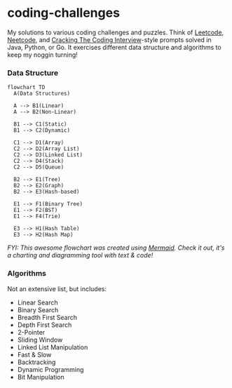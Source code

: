 ﻿# coding-challenges
My solutions to various coding challenges and puzzles. Think of [Leetcode](https://leetcode.com/), [Neetcode](https://neetcode.io/), and 
[Cracking The Coding Interview](https://www.crackingthecodinginterview.com/)-style prompts solved in Java, Python, or Go. It exercises 
different data structure and algorithms to keep my noggin turning!

### Data Structure
```mermaid
flowchart TD
  A(Data Structures)
    
  A --> B1(Linear)
  A --> B2(Non-Linear)

  B1 --> C1(Static)
  B1 --> C2(Dynamic)

  C1 --> D1(Array)
  C2 --> D2(Array List)
  C2 --> D3(Linked List)
  C2 --> D4(Stack)
  C2 --> D5(Queue)

  B2 --> E1(Tree)
  B2 --> E2(Graph)
  B2 --> E3(Hash-based)

  E1 --> F1(Binary Tree)
  E1 --> F2(BST)
  E1 --> F4(Trie)

  E3 --> H1(Hash Table)
  E3 --> H2(Hash Map)
```
_FYI: This awesome flowchart was created using [Mermaid](https://docs.mermaidchart.com/mermaid/intro). 
Check it out, it's a charting and diagramming tool with text & code!_

### Algorithms
Not an extensive list, but includes:
* Linear Search
* Binary Search
* Breadth First Search
* Depth First Search
* 2-Pointer
* Sliding Window
* Linked List Manipulation
* Fast & Slow
* Backtracking
* Dynamic Programming
* Bit Manipulation
